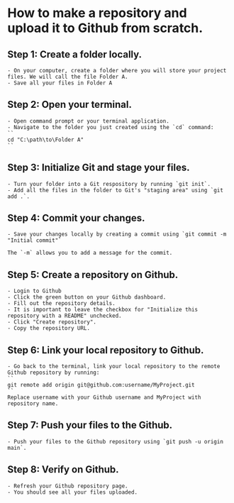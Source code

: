 # How to make a repository and upload it to Github from scratch.

## Step 1: Create a folder locally.
    - On your computer, create a folder where you will store your project files. We will call the file Folder A.
    - Save all your files in Folder A

## Step 2: Open your terminal.
    - Open command prompt or your terminal application.
    - Navigate to the folder you just created using the `cd` command:
    ``
    cd "C:\path\to\Folder A"
    ``

## Step 3: Initialize Git and stage your files.
    - Turn your folder into a Git respository by running `git init`.
    - Add all the files in the folder to Git's "staging area" using `git add .`.

## Step 4: Commit your changes.
    - Save your changes locally by creating a commit using `git commit -m "Initial commit"`
    
    The `-m` allows you to add a message for the commit.

## Step 5: Create a repository on Github.
    - Login to Github
    - Click the green button on your Github dashboard.
    - Fill out the repository details.
    - It is important to leave the checkbox for "Initialize this repository with a README" unchecked.
    - Click "Create repository".
    - Copy the repository URL.

## Step 6: Link your local repository to Github.
    - Go back to the terminal, link your local repository to the remote Github repository by running:
    ``
    git remote add origin git@github.com:username/MyProject.git
    ``
    Replace username with your Github username and MyProject with repository name.

## Step 7: Push your files to the Github.
    - Push your files to the Github repository using `git push -u origin main`.

## Step 8: Verify on Github.
    - Refresh your Github repository page.
    - You should see all your files uploaded.    